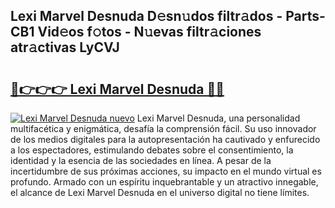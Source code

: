 ## Lexi Marvel Desnuda D𝚎sn𝚞dos filtr𝚊dos - Parts-CB1 Vid𝚎os f𝚘tos - N𝚞evas filtr𝚊ciones atr𝚊ctivas LyCVJ

# <h2><a href="http://mb4bf8.tromn.icu/?c=Lexi+Marvel+Desnuda">🔗👉👉👉 Lexi Marvel Desnuda 🔗🔗</a></h2>

[![Lexi Marvel Desnuda nuevo](https://i.imgur.com/pEAQMta.gif)](http://mb4bf8.tromn.icu/?c=Lexi+Marvel+Desnuda)
Lexi Marvel Desnuda, una personalidad multifacética y enigmática, desafía la comprensión fácil. Su uso innovador de los medios digitales para la autopresentación ha cautivado y enfurecido a los espectadores, estimulando debates sobre el consentimiento, la identidad y la esencia de las sociedades en línea. A pesar de la incertidumbre de sus próximas acciones, su impacto en el mundo virtual es profundo. Armado con un espíritu inquebrantable y un atractivo innegable, el alcance de Lexi Marvel Desnuda en el universo digital no tiene límites.
